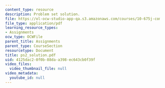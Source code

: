 ```yaml
---
content_type: resource
description: Problem set solution.
file: https://ol-ocw-studio-app-qa.s3.amazonaws.com/courses/10-675j-computational-quantum-mechanics-of-molecular-and-extended-systems-fall-2004/4125dac20f0b88daa398ec643cb0f39f_ps2_solution.pdf
file_type: application/pdf
learning_resource_types:
- Assignments
ocw_type: OCWFile
parent_title: Assignments
parent_type: CourseSection
resourcetype: Document
title: ps2_solution.pdf
uid: 4125dac2-0f0b-88da-a398-ec643cb0f39f
video_files:
  video_thumbnail_file: null
video_metadata:
  youtube_id: null
---
```

